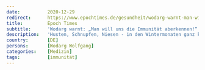 ```yaml
---
date:          2020-12-29
redirect:      https://www.epochtimes.de/gesundheit/wodarg-warnt-man-will-uns-die-immunitaet-aberkennen-a3412889.html
title:         Epoch Times
subtitle:      'Wodarg warnt: „Man will uns die Immunität aberkennen!“'
description:   'Husten, Schnupfen, Niesen - in den Wintermonaten ganz klare Zeichen dafür, dass die Abwehrmechanismen des Körpers funktionieren. Seit der Corona-Krise wird jedoch alles daran gesetzt, die natürliche Immunreaktion des Menschen in Frage zu stellen. Der Mediziner Dr. Wolfgang Wodarg warnt nun vor einem neuen Framing und den Folgen.'
country:       [DE]
persons:       [Wodarg Wolfgang]
categories:    [Medizin]
tags:          [immunität]
---
```

